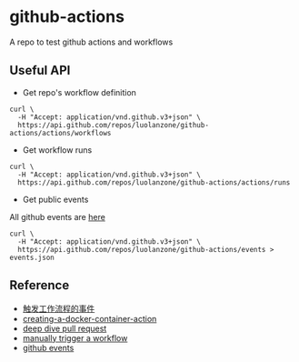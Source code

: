 # github-actions

A repo to test github actions and workflows

## Useful API

* Get repo's workflow definition

```  
curl \
  -H "Accept: application/vnd.github.v3+json" \
  https://api.github.com/repos/luolanzone/github-actions/actions/workflows
```

* Get workflow runs

```
curl \
  -H "Accept: application/vnd.github.v3+json" \
  https://api.github.com/repos/luolanzone/github-actions/actions/runs
```

* Get public events

All github events are [here](https://docs.github.com/en/developers/webhooks-and-events/events/github-event-types)
```
curl \
  -H "Accept: application/vnd.github.v3+json" \
  https://api.github.com/repos/luolanzone/github-actions/events > events.json
```

## Reference

* [触发工作流程的事件](https://docs.github.com/cn/actions/reference/events-that-trigger-workflows)
* [creating-a-docker-container-action](https://docs.github.com/en/actions/creating-actions/creating-a-docker-container-action)
* [deep dive pull request](https://frontside.com/blog/2020-05-26-github-actions-pull_request)
* [manually trigger a workflow](https://goobar.dev/manually-trigger-a-github-actions-workflow/)
* [github events](https://docs.github.com/en/developers/webhooks-and-events/events/github-event-types)

